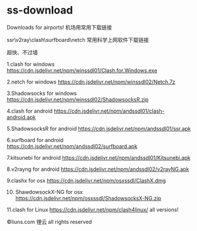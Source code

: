 # ss-download

Downloads for airports!  机场用常用下载链接

ssr\v2ray\clash\surfboard\netch 常用科学上网软件下载链接

超快、不过墙

1.clash for windows https://cdn.jsdelivr.net/npm/winssdl01/Clash.for.Windows.exe

2.netch for windows https://cdn.jsdelivr.net/npm/winssdl02/Netch.7z

3.Shadowsocks for windows https://cdn.jsdelivr.net/npm/winssdl02/ShadowsocksR.zip

4.clash for android https://cdn.jsdelivr.net/npm/andssdl01/clash-android.apk

5.ShadowsocksR for android https://cdn.jsdelivr.net/npm/andssdl01/ssr.apk

6.surfboard for android https://cdn.jsdelivr.net/npm/andssdl02/surfboard.apk

7.kitsunebi for android https://cdn.jsdelivr.net/npm/andssdl01/Kitsunebi.apk

8.v2rayng for android https://cdn.jsdelivr.net/npm/andssdl02/v2rayNG.apk

9.clashx for osx https://cdn.jsdelivr.net/npm/osxssdl/ClashX.dmg

10. ShawdowsockX-NG for osx https://cdn.jsdelivr.net/npm/osxssdl/ShadowsocksX-NG.zip

11.clash for Linux https://cdn.jsdelivr.net/npm/clash4linux/ all versions!

©liuns.com 锂云 all rights reserved
